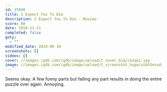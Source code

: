 ```yaml
---
id: 25948
title: I Expect You To Die
description: I Expect You To Die - Review
score: 60
date: 2018-11-11
completed: false
goty:
  - ""
modified_date: 2024-08-16
screenshots: []
videos: []
cover: //images.igdb.com/igdb/image/upload/t_cover_big/co2qe1.jpg
image: //images.igdb.com/igdb/image/upload/t_screenshot_huge/uibh3esudrrhvlpqh8gp.jpg
---
```

Seems okay. A few funny parts but failing any part results in doing the entire puzzle over again. Annoying.